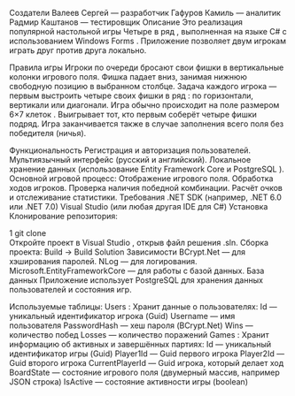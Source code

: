 Создатели
Валеев Сергей — разработчик
Гафуров Камиль — аналитик
Радмир Каштанов — тестировщик
Описание
Это реализация популярной настольной игры Четыре в ряд , выполненная на языке C# с использованием Windows Forms . Приложение позволяет двум игрокам играть друг против друга локально.

Правила игры
Игроки по очереди бросают свои фишки в вертикальные колонки игрового поля. Фишка падает вниз, занимая нижнюю свободную позицию в выбранном столбце. Задача каждого игрока — первым выстроить четыре своих фишки в ряд : по горизонтали, вертикали или диагонали. Игра обычно происходит на поле размером 6×7 клеток . Выигрывает тот, кто первым соберёт четыре фишки подряд. Игра заканчивается также в случае заполнения всего поля без победителя (ничья).

Функциональность
Регистрация и авторизация пользователей.
Мультиязычный интерфейс (русский и английский).
Локальное хранение данных (использование Entity Framework Core и PostgreSQL ).
Основной игровой процесс:
Отображение игрового поля.
Обработка ходов игроков.
Проверка наличия победной комбинации.
Расчёт очков и отслеживание статистики.
Требования
.NET SDK (например, .NET 6.0 или .NET 7.0)
Visual Studio (или любая другая IDE для C#)
Установка
Клонирование репозитория:


1
git clone  
Откройте проект в Visual Studio , открыв файл решения .sln.
Сборка проекта:
Build → Build Solution
Зависимости
BCrypt.Net — для хэширования паролей.
NLog — для логирования.
Microsoft.EntityFrameworkCore — для работы с базой данных.
База данных
Приложение использует PostgreSQL для хранения данных пользователей и состояния игр.

Используемые таблицы:
Users :
Хранит данные о пользователях:
Id — уникальный идентификатор игрока (Guid)
Username — имя пользователя
PasswordHash — хеш пароля (BCrypt.Net)
Wins — количество побед
Losses — количество поражений
Games :
Хранит информацию об активных и завершённых партиях:
Id — уникальный идентификатор игры (Guid)
Player1Id — Guid первого игрока
Player2Id — Guid второго игрока
CurrentPlayerId — Guid игрока, который делает ход
BoardState — состояние игрового поля (двумерный массив, например JSON строка)
IsActive — состояние активности игры (boolean)
